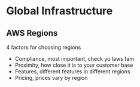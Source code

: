 # Global Infrastructure 


## AWS Regions
4 factors for choosing regions
- Compliance, most important, check yo laws fam
- Proximity, how close it is to your customer base
- Features, different features in different regions
- Pricing, prices vary by region